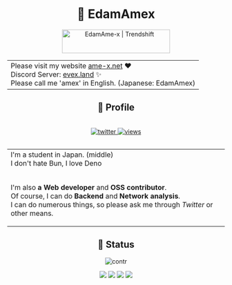 <h1 align="center">🚀 EdamAmex</h1>  
<div align="center">

<div style="text-align: center;">
  <table style="margin: 0 auto;">
          <a href="https://twitter.com/amex2189" target="_blank"><img src="https://trendshift.io/api/badge/developers/6698" alt="EdamAme-x | Trendshift" style="width: 250px; height: 55px;" width="250" height="55"/></a>
  </table>
</div>

</div>

<div align="center">
  <table>
    <td style="margin: auto 0;">
      Please visit my website <a href="https://ame-x.net">ame-x.net</a> ❤ <br />
      Discord Server: <a href="https://evex.land">evex.land</a> ✨ <br />
      Please call me 'amex' in English. (Japanese: EdamAmex) 
    </td>
  </table>
</div>

<div align="center">
<h2>📇 Profile</h2><br/>
  <div align="center">
  <table>
      <a href="https://twitter.com/amex2189">
        <img src="https://img.shields.io/twitter/follow/amex2189?style=social" alt="twitter" />
      </a>
      <a href="https://twitter.com/amex2189">
        <img src="https://komarev.com/ghpvc/?username=EdamAme-x&color=lightgrey" alt="views" />
      </a>
  </table>
</div>

<table style="margin: 0 auto;">
<td>
I'm a student in Japan. (middle)  <br/>
I don't hate Bun, I love Deno<br/><br/>

I'm also **a Web developer** and **OSS contributor**.  <br/>
Of course, I can do **Backend** and **Network analysis**.  <br/>
I can do numerous things, so please ask me through *Twitter* or other means.   <br/>
</td>
</table>

<h2>🚦 Status</h2>

<div align="center">
  <img src="https://github-contributor-stats.vercel.app/api?username=EdamAme-x&limit=5&theme=dark&combine_all_yearly_contributions=false" alt="contr" />
</div>

![](http://github-profile-summary-cards.vercel.app/api/cards/most-commit-language?username=EdamAme-x&theme=2077)
![](http://github-profile-summary-cards.vercel.app/api/cards/repos-per-language?username=EdamAme-x&theme=aura_dark)
![](http://github-profile-summary-cards.vercel.app/api/cards/productive-time?username=EdamAme-x&theme=aura_dark&utcOffset=8)
![](http://github-profile-summary-cards.vercel.app/api/cards/stats?username=EdamAme-x&theme=2077)
</div>

